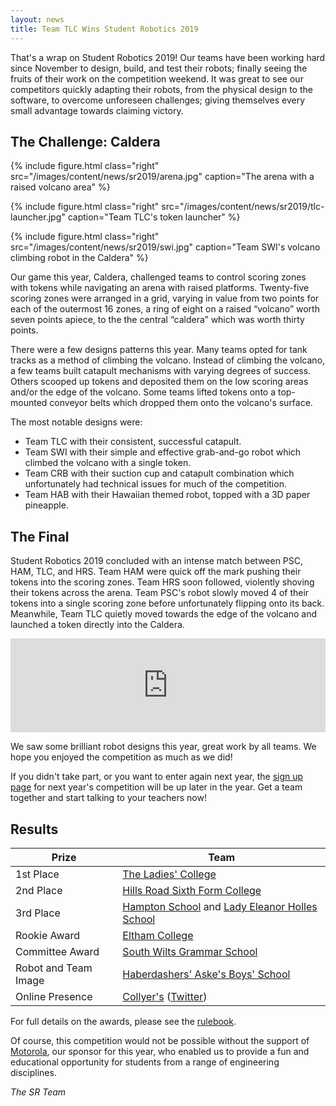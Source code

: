 ```yaml
---
layout: news
title: Team TLC Wins Student Robotics 2019
---
```


<!--{% include figure.html
           src="/images/content/news/sr2019/image.jpg"
           caption="" %}-->


That's a wrap on Student Robotics 2019! Our teams have been working hard since November to design, build, and test their robots; finally seeing the fruits of their work on the competition weekend. It was great to see our competitors quickly adapting their robots, from the physical design to the software, to overcome unforeseen challenges; giving themselves every small advantage towards claiming victory.

The Challenge: Caldera
----------------------

{% include figure.html
           class="right"
           src="/images/content/news/sr2019/arena.jpg"
           caption="The arena with a raised volcano area" %}

{% include figure.html
           class="right"
           src="/images/content/news/sr2019/tlc-launcher.jpg"
           caption="Team TLC's token launcher" %}

           
{% include figure.html
           class="right"
           src="/images/content/news/sr2019/swi.jpg"
           caption="Team SWI's volcano climbing robot in the Caldera" %}

Our game this year, Caldera, challenged teams to control scoring zones with tokens while navigating an arena with raised platforms. Twenty-five scoring zones were arranged in a grid, varying in value from two points for each of the outermost 16 zones, a ring of eight on a raised “volcano” worth seven points apiece, to the the central “caldera” which was worth thirty points.

There were a few designs patterns this year. Many teams opted for tank tracks as a method of climbing the volcano. Instead of climbing the volcano, a few teams built catapult mechanisms with varying degrees of success. Others scooped up tokens and deposited them on the low scoring areas and/or the edge of the volcano. Some teams lifted tokens onto a top-mounted conveyor belts which dropped them onto the volcano's surface.

The most notable designs were:

- Team TLC with their consistent, successful catapult.
- Team SWI with their simple and effective grab-and-go robot which climbed the volcano with a single token.
- Team CRB with their suction cup and catapult combination which unfortunately had technical issues for much of the competition.
- Team HAB with their Hawaiian themed robot, topped with a 3D paper pineapple.

The Final
---------

Student Robotics 2019 concluded with an intense match between PSC, HAM, TLC, and HRS. Team HAM were quick off the mark pushing their tokens into the scoring zones. Team HRS soon followed, violently shoving their tokens across the arena. Team PSC's robot slowly moved 4 of their tokens into a single scoring zone before unfortunately flipping onto its back. Meanwhile, Team TLC quietly moved towards the edge of the volcano and launched a token directly into the Caldera.

<!-- Video of Final -->
<iframe
  class="center video"
  src="https://www.youtube.com/embed/gOeP96OngE0"
  frameborder="0"
  width="100%"
  allowfullscreen
  >
</iframe>

We saw some brilliant robot designs this year, great work by all teams. We hope you enjoyed the competition as much as we did!

If you didn't take part, or you want to enter again next year, the [sign up page](/schools/how_to_enter) for next year's competition will be up later in the year. Get a team together and start talking to your teachers now!

Results
-------

|        Prize          |            Team
|-----------------------|-----------------------------------------------
| 1st Place             | [The Ladies' College](http://www.ladiescollege.com/)
| 2nd Place             | [Hills Road Sixth Form College](http://www.hillsroad.ac.uk/)
| 3rd Place             | [Hampton School](https://hamptonschool.org.uk/) and [Lady Eleanor Holles School](https://www.lehs.org.uk/)
| Rookie Award          | [Eltham College](https://www.elthamcollege.london/)
| Committee Award       | [South Wilts Grammar School](https://www.swgs.wilts.sch.uk/)
| Robot and Team Image  | [Haberdashers' Aske's Boys' School](https://www.habsboys.org.uk/)
| Online Presence       | [Collyer's](https://www.collyers.ac.uk/) ([Twitter](https://twitter.com/CollyersRobots))

For full details on the awards, please see the [rulebook](/docs/resources/2019/rulebook.pdf).

Of course, this competition would not be possible without the support of [Motorola](https://www.motorolasolutions.com/en_us/about/company-overview/corporate-responsibility/motorola-solutions-foundation.html), our sponsor for this year, who enabled us to provide a fun and educational opportunity for students from a range of engineering disciplines. 

<!--Media
-----

Photos can be found on the Student Robotics 2019 Competition [Flickr group](http://www.flickr.com/groups/sr2019/).-->

_The SR Team_


